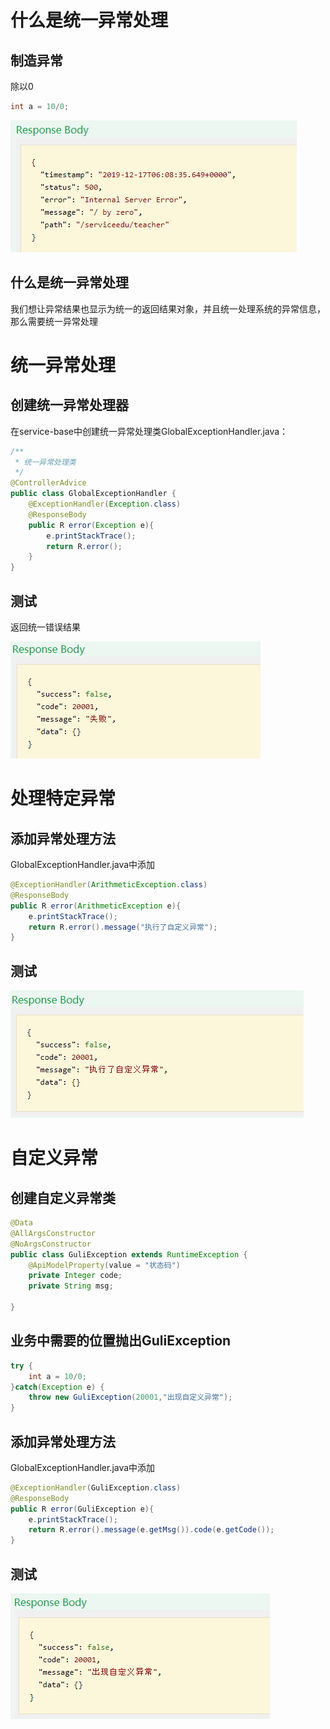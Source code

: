# 什么是统一异常处理

## 制造异常

除以0

```java
int a = 10/0;
```

![img](../图片/统一异常处理/42cfc6ab-afaf-4516-8b67-d1e198277567.png)

## 什么是统一异常处理 

我们想让异常结果也显示为统一的返回结果对象，并且统一处理系统的异常信息，那么需要统一异常处理

# 统一异常处理

## 创建统一异常处理器

在service-base中创建统一异常处理类GlobalExceptionHandler.java：

```java
/**
 * 统一异常处理类
 */
@ControllerAdvice
public class GlobalExceptionHandler {
    @ExceptionHandler(Exception.class)
    @ResponseBody
    public R error(Exception e){
        e.printStackTrace();
        return R.error();
    }
}
```

## 测试 

返回统一错误结果

![img](../图片/统一异常处理/c54eac64-d736-4dc4-9923-fb85f87d31a2.png)

# 处理特定异常

## 添加异常处理方法 

GlobalExceptionHandler.java中添加

```java
@ExceptionHandler(ArithmeticException.class)
@ResponseBody
public R error(ArithmeticException e){
    e.printStackTrace();
    return R.error().message("执行了自定义异常");
}
```

## 测试

![img](../图片/统一异常处理/2b02cb8f-53fd-4847-a5ad-10e134c44f28.png)

# **自定义异常**

## 创建自定义异常类

```java
@Data
@AllArgsConstructor
@NoArgsConstructor
public class GuliException extends RuntimeException {
    @ApiModelProperty(value = "状态码")
    private Integer code;
    private String msg;
    
}
```

## 业务中需要的位置抛出GuliException

```java
try {
    int a = 10/0;
}catch(Exception e) {
    throw new GuliException(20001,"出现自定义异常");
}
```

## 添加异常处理方法

GlobalExceptionHandler.java中添加

```java
@ExceptionHandler(GuliException.class)
@ResponseBody
public R error(GuliException e){
    e.printStackTrace();
    return R.error().message(e.getMsg()).code(e.getCode());
}
```

## 测试 

![img](../图片/统一异常处理/f3c5a449-4984-4d35-9f25-35d43197a3e8.png)